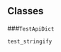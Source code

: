 # 










## Classes
    
    
###`TestApiDict`



        
        
            

`test_stringify`



            

        

    
